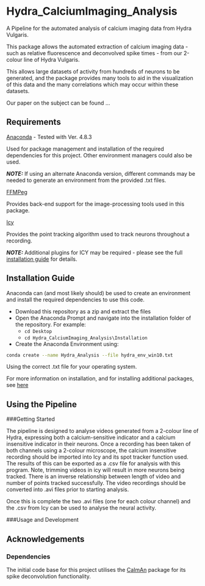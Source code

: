 # Hydra_CalciumImaging_Analysis
A Pipeline for the automated analysis of calcium imaging data from Hydra Vulgaris.

This package allows the automated extraction of calcium imaging data - such as relative fluorescence and deconvolved spike times - from our 2-colour line of Hydra Vulgaris.

This allows large datasets of activity from hundreds of neurons to be generated, and the package provides many tools to aid in the visualization of this data and the many correlations which may occur within these datasets.

Our paper on the subject can be found ...


## Requirements

[Anaconda](https://www.anaconda.com/) - Tested with Ver. 4.8.3

Used for package management and installation of the required dependencies for this project. Other environment managers could also be used.

  **_NOTE:_** If using an alternate Anaconda version, different commands may be needed to generate an environment from the provided .txt files.


[FFMPeg](https://ffmpeg.org/download.html)

Provides back-end support for the image-processing tools used in this package.

[Icy](http://icy.bioimageanalysis.org/)

Provides the point tracking algorithm used to track neurons throughout a recording.

  **_NOTE:_** Additional plugins for ICY may be required - please see the full [installation guide](Installation) for details.


## Installation Guide

Anaconda can (and most likely should) be used to create an environment and install the required dependencies to use this code.

* Download this repository as a zip and extract the files
* Open the Anaconda Prompt and navigate into the installation folder of the repository. For example:
  * `cd Desktop`
  * `cd Hydra_CalciumImaging_Analysis\Installation`
* Create the Anaconda Environment using:

```bash
conda create --name Hydra_Analysis --file hydra_env_win10.txt
```
Using the correct .txt file for your operating system.

For more information on installation, and for installing additional packages, see [here](Installation)

## Using the Pipeline

###Getting Started

The pipeline is designed to analyse videos generated from a 2-colour line of Hydra, expressing both a calcium-sensitive indicator and a calcium insensitive indicator in their neurons. Once a recording has been taken of both channels using a 2-colour microscope, the calcium insensitive recording should be imported into Icy and its spot tracker function used. The results of this can be exported as a .csv file for analysis with this program. Note, trimming videos in icy will result in more neurons being tracked. There is an inverse relationship between length of video and number of points tracked successfully. The video recordings should be converted into .avi files prior to starting analysis.

Once this is complete the two .avi files (one for each colour channel) and the .csv from Icy can be used to analyse the neural activity.

###Usage and Development

## Acknowledgements

### Dependencies

The initial code base for this project utilises the [CaImAn](https://github.com/flatironinstitute/CaImAn) package for its spike deconvolution functionality.
